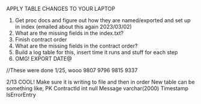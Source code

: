 APPLY TABLE CHANGES TO YOUR LAPTOP

1) Get proc docs and figure out how they are named/exported and set up in index (emailed about this again 2023/03/02)
2) What are the missing fields in the index.txt?
3) Finish contract order
4) What are the missing fields in the contract order?
5) Build a log table for this, insert time it runs and stuff for each step
6) OMG! EXPORT DATE@

//These were done 1/25, wooo
9807
9796
9815
9337

2/13 COOL! Make sure it is writing to file and then in order
New table can be something like, 
PK
ContractId int null
Message varchar(2000)
Timestamp
IsErrorEntry